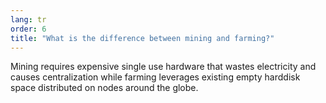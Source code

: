 ```yaml
---
lang: tr
order: 6
title: "What is the difference between mining and farming?"
---
```


Mining requires expensive single use hardware that wastes electricity and causes centralization while farming leverages existing empty harddisk space distributed on nodes around the globe.
